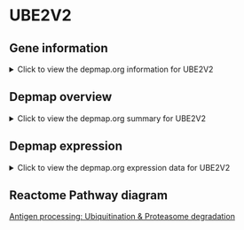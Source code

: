 <h1>UBE2V2</h1>

<h2>Gene information</h2>
<details>
  <summary>Click to view the depmap.org information for UBE2V2</summary>
  <iframe src="https://depmap.org/portal/gene/UBE2V2?tab=about" style="border:none;width:100%;height:800px"></iframe>
</details>

<h2>Depmap overview</h2>
<details>
  <summary>Click to view the depmap.org summary for UBE2V2</summary>
  <iframe src="https://depmap.org/portal/gene/UBE2V2?tab=overview" style="border:none;width:100%;height:800px"></iframe>
</details>

<h2>Depmap expression</h2>
<details>
  <summary>Click to view the depmap.org expression data for UBE2V2</summary>
  <iframe src="https://depmap.org/portal/gene/UBE2V2?tab=characterization" style="border:none;width:100%;height:800px"></iframe>
</details>



<h2>Reactome Pathway diagram</h2>
<a href="https://reactome.org/PathwayBrowser/#/R-HSA-983168" target="_BLANK">Antigen processing: Ubiquitination & Proteasome degradation</a>



